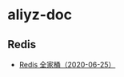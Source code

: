 # aliyz-doc

## Redis

- [Redis 全家桶（2020-06-25）](https://github.com/Aliyzz/aliyz-doc/blob/master/nosql/redis/Redis-%E5%85%A8%E5%AE%B6%E6%A1%B6.md)

